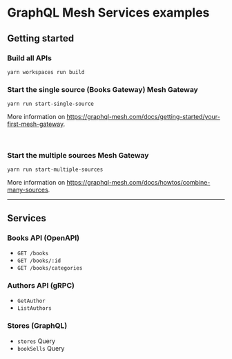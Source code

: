 # GraphQL Mesh Services examples

## Getting started


### Build all APIs

```
yarn workspaces run build
```

### Start the single source (Books Gateway) Mesh Gateway

```
yarn run start-single-source
```

More information on https://graphql-mesh.com/docs/getting-started/your-first-mesh-gateway.


<p>&nbsp;</p>

### Start the multiple sources Mesh Gateway

```
yarn run start-multiple-sources
```

More information on https://graphql-mesh.com/docs/howtos/combine-many-sources.

----

## Services

### Books API (OpenAPI)
- `GET /books`
- `GET /books/:id`
- `GET /books/categories`


### Authors API (gRPC)
- `GetAuthor`
- `ListAuthors`

### Stores (GraphQL)
- `stores` Query
- `bookSells` Query
